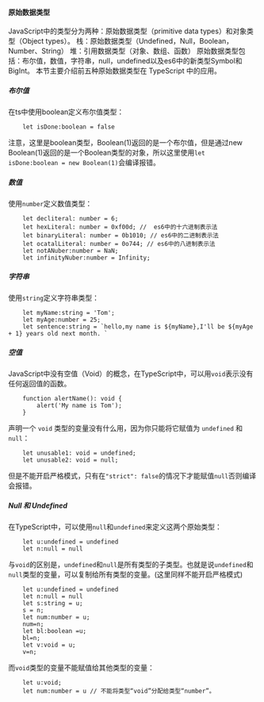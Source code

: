 #### 原始数据类型
JavaScript中的类型分为两种：原始数据类型（primitive data types）和对象类型（Object types）。
栈：原始数据类型（Undefined，Null，Boolean，Number、String）
堆：引用数据类型（对象、数组、函数）
原始数据类型包括：布尔值，数值，字符串，null，undefined以及es6中的新类型Symbol和BigInt。
本节主要介绍前五种原始数据类型在 TypeScript 中的应用。

##### 布尔值

在ts中使用boolean定义布尔值类型：
```
    let isDone:boolean = false 
```

注意，这里是boolean类型，Boolean(1)返回的是一个布尔值，但是通过new Boolean(1)返回的是一个Boolean类型的对象，所以这里使用`let isDone:boolean = new Boolean(1)`会编译报错。

##### 数值

使用`number`定义数值类型：
```
    let decliteral: number = 6;
    let hexLiteral: number = 0xf00d; //  es6中的十六进制表示法
    let binaryLiteral: number = 0b1010; // es6中的二进制表示法
    let ocatalLiteral: number = 0o744; // es6中的八进制表示法
    let notANuber:number = NaN;
    let infinityNuber:number = Infinity;
```

##### 字符串

使用`string`定义字符串类型：
```
    let myName:string = 'Tom';
    let myAge:number = 25;
    let sentence:string = `hello,my name is ${myName},I'll be ${myAge + 1} years old next month. ` 
```

##### 空值

JavaScript中没有空值（Void）的概念，在TypeScript中，可以用`void`表示没有任何返回值的函数。
```
    function alertName(): void {
        alert('My name is Tom');
    }
```
声明一个 `void` 类型的变量没有什么用，因为你只能将它赋值为 `undefined` 和 `null`：
```
    let unusable1: void = undefined;
    let unusable2: void = null;
```
但是不能开启严格模式，只有在`"strict": false`的情况下才能赋值`null`否则编译会报错。

##### Null 和 Undefined
在TypeScript中，可以使用`null`和`undefined`来定义这两个原始类型：
```
    let u:undefined = undefined
    let n:null = null
```
与`void`的区别是，`undefined`和`null`是所有类型的子类型。也就是说`undefined`和`null`类型的变量，可以复制给所有类型的变量。(这里同样不能开启严格模式)
```
    let u:undefined = undefined
    let n:null = null
    let s:string = u;
    s = n;
    let num:number = u;
    num=n;
    let bl:boolean =u;
    bl=n;
    let v:void = u;
    v=n;
```
而`void`类型的变量不能赋值给其他类型的变量：
```
    let u:void;
    let num:number = u // 不能将类型“void”分配给类型“number”。
```







